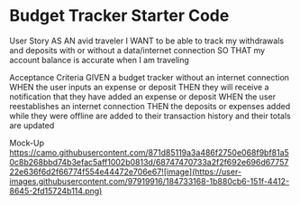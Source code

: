 # Budget Tracker Starter Code

User Story
AS AN avid traveler
I WANT to be able to track my withdrawals and deposits with or without a data/internet connection
SO THAT my account balance is accurate when I am traveling 

Acceptance Criteria
GIVEN a budget tracker without an internet connection
WHEN the user inputs an expense or deposit
THEN they will receive a notification that they have added an expense or deposit
WHEN the user reestablishes an internet connection
THEN the deposits or expenses added while they were offline are added to their transaction history  and their totals are updated

Mock-Up
https://camo.githubusercontent.com/871d85119a3a486f2750e068f9bf81a50c8b268bbd74b3efac5aff1002b0813d/68747470733a2f2f692e696d6775722e636f6d2f66774f554e44472e706e67![image](https://user-images.githubusercontent.com/97919916/184733168-1b880cb6-151f-4412-8645-2fd15724b114.png)



